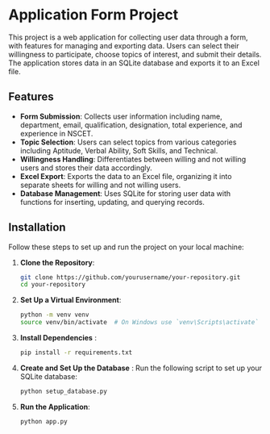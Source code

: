# Application Form Project

This project is a web application for collecting user data through a form, with features for managing and exporting data. Users can select their willingness to participate, choose topics of interest, and submit their details. The application stores data in an SQLite database and exports it to an Excel file.

## Features

- **Form Submission**: Collects user information including name, department, email, qualification, designation, total experience, and experience in NSCET.
- **Topic Selection**: Users can select topics from various categories including Aptitude, Verbal Ability, Soft Skills, and Technical.
- **Willingness Handling**: Differentiates between willing and not willing users and stores their data accordingly.
- **Excel Export**: Exports the data to an Excel file, organizing it into separate sheets for willing and not willing users.
- **Database Management**: Uses SQLite for storing user data with functions for inserting, updating, and querying records.

## Installation

Follow these steps to set up and run the project on your local machine:

1. **Clone the Repository**:
   ```bash
   git clone https://github.com/yourusername/your-repository.git
   cd your-repository
2. **Set Up a Virtual Environment**:
   ```bash
   python -m venv venv
   source venv/bin/activate  # On Windows use `venv\Scripts\activate`
3. **Install Dependencies** :
    ```bash
    pip install -r requirements.txt
4. **Create and Set Up the Database** :
Run the following script to set up your SQLite database:
    ```bash
    python setup_database.py
5. **Run the Application**:
    ```bash
    python app.py
